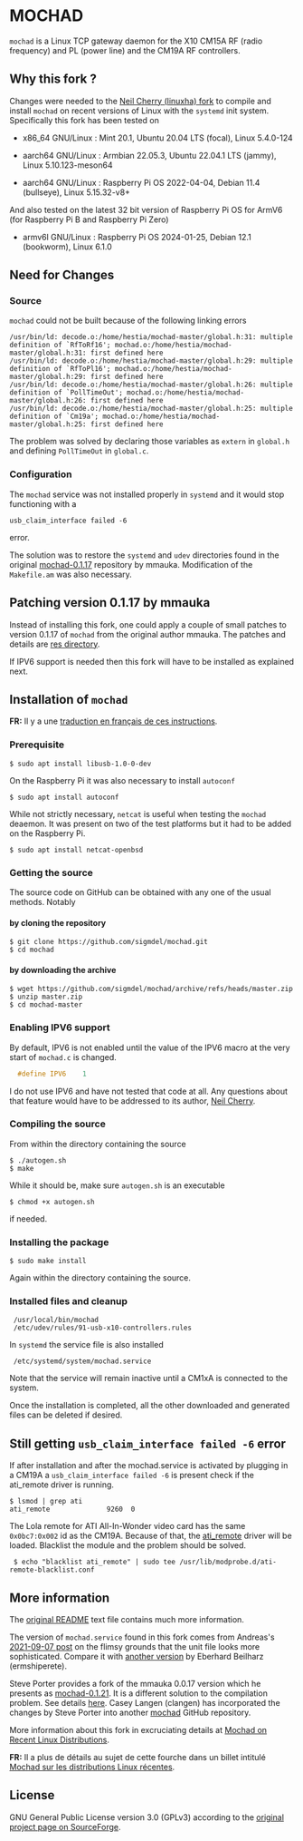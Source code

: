 # MOCHAD

`mochad` is a Linux TCP gateway daemon for the X10 CM15A RF (radio frequency) and
PL (power line) and the CM19A RF controllers. 


## Why this fork ?

Changes were needed to the [Neil Cherry (linuxha) fork](https://github.com/linuxha/mochad) to compile and install `mochad` on recent versions of Linux with the `systemd` init system. Specifically this fork has been tested on 

- x86_64 GNU/Linux : Mint 20.1, Ubuntu 20.04 LTS (focal), Linux 5.4.0-124

- aarch64 GNU/Linux : Armbian 22.05.3, Ubuntu 22.04.1 LTS (jammy), Linux 5.10.123-meson64 

- aarch64 GNU/Linux : Raspberry Pi OS 2022-04-04, Debian 11.4 (bullseye), Linux 5.15.32-v8+

And also tested on the latest 32 bit version of Raspberry Pi OS for ArmV6 (for Raspberry Pi B and Raspberry Pi Zero)

- armv6l GNU/Linux : Raspberry Pi OS 2024-01-25, Debian 12.1 (bookworm), Linux 6.1.0

## Need for Changes

### Source

`mochad` could not be built because of the following linking errors

    /usr/bin/ld: decode.o:/home/hestia/mochad-master/global.h:31: multiple definition of `RfToRf16'; mochad.o:/home/hestia/mochad-master/global.h:31: first defined here
    /usr/bin/ld: decode.o:/home/hestia/mochad-master/global.h:29: multiple definition of `RfToPl16'; mochad.o:/home/hestia/mochad-master/global.h:29: first defined here
    /usr/bin/ld: decode.o:/home/hestia/mochad-master/global.h:26: multiple definition of `PollTimeOut'; mochad.o:/home/hestia/mochad-master/global.h:26: first defined here
    /usr/bin/ld: decode.o:/home/hestia/mochad-master/global.h:25: multiple definition of `Cm19a'; mochad.o:/home/hestia/mochad-master/global.h:25: first defined here

The problem was solved by declaring those variables as `extern` in `global.h` and defining `PollTimeOut` in `global.c`.

### Configuration

The `mochad` service was not installed properly in `systemd` and it would stop functioning with a 

    usb_claim_interface failed -6

error. 

The solution was to restore the `systemd` and `udev` directories found in the original [mochad-0.1.17](https://sourceforge.net/projects/mochad/files/) repository by mmauka. Modification of the `Makefile.am` was also necessary.

## Patching version 0.1.17 by mmauka

Instead of installing this fork, one could apply a couple of small patches to version 0.1.17 of `mochad` from the original author mmauka. The patches and details are [res directory](res/README.md).  

If IPV6 support is needed then this fork will have to be installed as explained next.

## Installation of `mochad`

**FR:** Il y a une [traduction en français de ces instructions](https://sigmdel.ca/michel/ha/domoticz/mochad_on_recent_linux_distro_fr.html#installation). 


### Prerequisite

    $ sudo apt install libusb-1.0-0-dev

On the Raspberry Pi it was also necessary to install `autoconf`

    $ sudo apt install autoconf

While not strictly necessary, `netcat` is useful when testing the `mochad` deaemon. It was present on two of the test platforms but it had to be added on the Raspberry Pi.    

    $ sudo apt install netcat-openbsd

### Getting the source

The source code on GitHub can be obtained with any one of the usual methods. Notably

#### by cloning the repository

    $ git clone https://github.com/sigmdel/mochad.git
    $ cd mochad


#### by downloading the archive

    $ wget https://github.com/sigmdel/mochad/archive/refs/heads/master.zip
    $ unzip master.zip
    $ cd mochad-master
   

### Enabling IPV6 support

By default, IPV6 is not enabled until the value of the IPV6 macro at the very start of `mochad.c` is changed.

```c
  #define IPV6    1
```
I do not use IPV6 and have not tested that code at all. Any questions about that feature would have to be addressed to its author, [Neil Cherry](https://github.com/linuxha/mochad).

### Compiling the source

From within the directory containing the source

    $ ./autogen.sh
    $ make


While it should be, make sure `autogen.sh` is an executable

    $ chmod +x autogen.sh 

if needed.    

### Installing the package

    $ sudo make install

Again within the directory containing the source.

### Installed files and cleanup

     /usr/local/bin/mochad
     /etc/udev/rules/91-usb-x10-controllers.rules


In `systemd` the service file is also installed

     /etc/systemd/system/mochad.service 

Note that the service will remain inactive until a CM1xA is connected to the system.

Once the installation is completed, all the other downloaded and generated files can be deleted if desired.

## Still getting `usb_claim_interface failed -6` error

If after installation and after the mochad.service is activated by plugging in a CM19A a `usb_claim_interface failed -6` is present check if the ati_remote driver is running.

    $ lsmod | grep ati
    ati_remote              9260  0   

The Lola remote for ATI All-In-Wonder video card has the same `0x0bc7:0x002` id as the CM19A. Because of that, the [ati_remote](https://git.kernel.org/pub/scm/linux/kernel/git/stable/linux.git/tree/drivers/media/rc/ati_remote.c) driver will be loaded. Blacklist the module and the problem should be solved. 

     $ echo "blacklist ati_remote" | sudo tee /usr/lib/modprobe.d/ati-remote-blacklist.conf

## More information

The [original README](README) text file contains much more information.

The version of `mochad.service` found in this fork comes from Andreas's [2021-09-07 post](https://sourceforge.net/p/mochad/discussion/1320002/thread/764dd1ce44/#76e9) on the flimsy grounds that the unit file looks more sophisticated. Compare it with [another version](https://github.com/ermshiperete/mochad/blob/master/systemd/mochad.service) by Eberhard Beilharz (ermshiperete).

Steve Porter provides a fork of the mmauka 0.0.17 version which he presents as [mochad-0.1.21](https://sourceforge.net/p/mochad/discussion/1320002/thread/9e758b6afc/7c52/attachment/mochad-0.1.21.tgz). It is a different solution to the compilation problem. See details [here](https://sourceforge.net/p/mochad/discussion/1320002/thread/9e758b6afc/). Casey Langen (clangen) has incorporated the changes by Steve Porter into another [mochad](https://github.com/clangen/mochad) GitHub repository.

More information about this fork in excruciating details at [Mochad on Recent Linux Distributions](https://sigmdel.ca/michel/ha/domoticz/mochad_on_recent_linux_distro_en.html).

**FR:** Il a plus de détails au sujet de cette fourche dans un billet intitulé [Mochad sur les distributions Linux récentes](https://sigmdel.ca/michel/ha/domoticz/mochad_on_recent_linux_distro_fr.html). 

## License

GNU General Public License version 3.0 (GPLv3) according to the [original project page on SourceForge](https://sourceforge.net/projects/mochad/).
